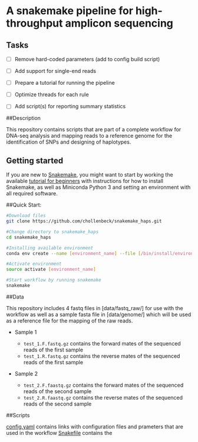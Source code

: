 # A snakemake pipeline for high-throughput amplicon sequencing

## Tasks

- [ ] Remove hard-coded parameters (add to config build script)
- [ ] Add support for single-end reads
- [ ] Prepare a tutorial for running the pipeline
- [ ] Optimize threads for each rule
- [ ] Add script(s) for reporting summary statistics




##Description

This repository contains scripts that are part of a complete workflow for DNA-seq analysis and mapping reads to a reference genome for the identification of SNPs and designing of haplotypes. 


## Getting started

If you are new to [Snakemake], you might want to start by working the available [tutorial for beginners] with instructions for how to install Snakemake, as well as Miniconda Python 3 and setting an environment with all required software.


##Quick Start:




```bash
#Download files
git clone https://github.com/chollenbeck/snakemake_haps.git

#Change directory to snakemake_haps
cd snakemake_haps

#Installing available environment
conda env create --name [environment_name] --file [/bin/install/environment.yml]

#Activate environment
source activate [environment_name] 

#Start workflow by running snakemake
snakemake
```
 
 

##Data

This repository includes 4 fastq files in [data/fastq_raw/] for use with the workflow as well as a sample fasta file in [data/genome/] which will be used as a reference file for the mapping of the raw reads.  

- Sample 1
	- `test_1.F.fastq.gz` contains the forward mates of the sequenced reads of the first sample
	- `test_1.R.fastq.gz` contains the reverse mates of the sequenced reads of the first sample
	
- Sample 2
	- `test_2.F.faastq.gz` contains the forward mates of the sequenced reads of the second sample
	- `test_2.R.faastq.gz` contains the reverse mates of the sequenced reads of the second sample


##Scripts

[config.yaml] contains links with configuration files and prameters that are used in the workflow
[Snakefile]	contains the 




[Snakefile]: https://github.com/chollenbeck/snakemake_haps/blob/master/Snakefile
[config.yaml]: https://github.com/chollenbeck/snakemake_haps/blob/master/config.yaml
[Snakemake]: https://bitbucket.org/snakemake/snakemake/wiki/Home
[tutorial for beginners]: http://snakemake.readthedocs.io/en/stable/tutorial/tutorial.html